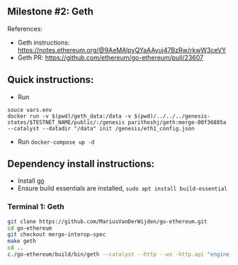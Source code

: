 ## Milestone #2: Geth

References:
- Geth instructions: https://notes.ethereum.org/@9AeMAlpyQYaAAyuj47BzRw/rkwW3ceVY
- Geth PR: https://github.com/ethereum/go-ethereum/pull/23607

## Quick instructions:
- Run 
```
souce vars.env
docker run -v $(pwd)/geth_data:/data -v $(pwd)/../../../genesis-states/$TESTNET_NAME/public/:/genesis parithoshj/geth:merge-00f36885a --catalyst --datadir "/data" init /genesis/eth1_config.json
```
- Run `docker-compose up -d`
## Dependency install instructions:
- Install [go](https://golang.org/doc/install)
- Ensure build essentials are installed, `sudo apt install build-essential`

### Terminal 1: Geth

```bash
git clone https://github.com/MariusVanDerWijden/go-ethereum.git
cd go-ethereum
git checkout merge-interop-spec
make geth
cd ..
c./go-ethereum/build/bin/geth --catalyst --http --ws -http.api "engine,eth" --datadir "./datadir"
```
